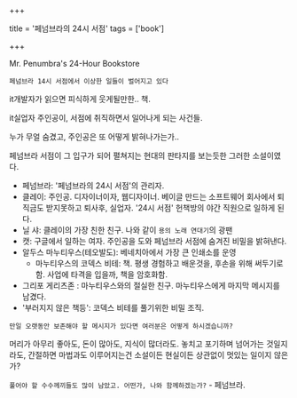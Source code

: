 +++

title = '페넘브라의 24시 서점'
tags = ['book']

+++

Mr. Penumbra's 24-Hour Bookstore

`페넘브라 14시 서점에서 이상한 일들이 벌어지고 있다`

it개발자가 읽으면 피식하게 웃게될만한.. 책.

it실업자 주인공이, 서점에 취직하면서 일어나게 되는 사건들.

누가 무얼 숨겼고, 주인공은 또 어떻게 밝혀나가는가..

페넘브라 서점이 그 입구가 되어 펼쳐지는 현대의 판타지를 보는듯한 그러한 소설이였다.


- 페넘브라: '페넘브라의 24시 서점'의 관리자.
- 클레이: 주인공. 디자이너이자, 웹디자이너. 베이글 만드는 소프트웨어 회사에서 퇴직금도 받지못하고 퇴사후, 실업자. '24시 서점' 헌책방의 야간 직원으로 일하게 된다.
- 닐 샤: 클레이의 가장 친한 친구. 나와 같이 `용의 노래 연대기`의 광팬
- 캣: 구글에서 일하는 여자. 주인공을 도와 페넘브라 서점에 숨겨진 비밀을 밝혀낸다.
- 알두스 마누티우스(테오발도): 베네치아에서 가장 큰 인쇄소를 운영
  - 마누티우스의 코덱스 비테: 책. 평생 경험하고 배운것을, 후손을 위해 써두기로함. 사업에 타격을 입을까, 책을 암호화함.
- 그리포 게리츠존 : 마누티우스와의 절실한 친구. 마누티우스에게 마지막 메시지를 남겼다.
- '부러지지 않은 책등': 코덱스 비테를 풀기위한 비밀 조직.


`만일 오랫동안 보존해야 할 메시지가 있다면 여러분은 어떻게 하시겠습니까?`

머리가 아무리 좋아도, 돈이 많아도, 지식이 많더라도. 놓치고 포기하며 넘어가는 것일지라도, 간절하면 마법과도 이루어지는건 소설이든 현실이든 상관없이 멋있는 일이지 않은가?


`풀어야 할 수수께끼들도 많이 남았고. 어떤가, 나와 함께하겠는가?` - 페넘브라.